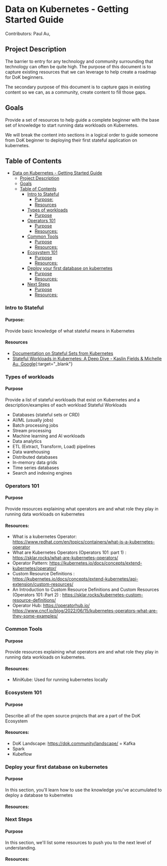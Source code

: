 # Data on Kubernetes - Getting Started Guide

Contributors: Paul Au, 

## Project Description
The barrier to entry for any technology and community surrounding that technology can often be quite high. The purpose of this document is to capture existing resources that we can leverage to help create a roadmap for DoK beginners. 

The secondary purpose of this document is to capture gaps in existing content so we can, as a community, create content to fill those gaps.

## Goals
Provide a set of resources to help guide a complete beginner with the base set of knowledge to start running data workloads on Kubernetes.

We will break the content into sections in a logical order to guide someone from DoK beginner to deploying their first stateful application on kubernetes.

## Table of Contents

- [Data on Kubernetes - Getting Started Guide](#data-on-kubernetes---getting-started-guide)
  - [Project Description](#project-description)
  - [Goals](#goals)
  - [Table of Contents](#table-of-contents)
    - [Intro to Stateful](#intro-to-stateful)
      - [Purpose:](#purpose)
      - [Resources](#resources)
    - [Types of workloads](#types-of-workloads)
      - [Purpose](#purpose-1)
    - [Operators 101](#operators-101)
      - [Purpose](#purpose-2)
      - [Resources:](#resources-1)
    - [Common Tools](#common-tools)
      - [Purpose](#purpose-3)
      - [Resources:](#resources-2)
    - [Ecosystem 101](#ecosystem-101)
      - [Purpose](#purpose-4)
      - [Resources:](#resources-3)
    - [Deploy your first database on kubernetes](#deploy-your-first-database-on-kubernetes)
      - [Purpose](#purpose-5)
      - [Resources:](#resources-4)
    - [Next Steps](#next-steps)
      - [Purpose](#purpose-6)
      - [Resources:](#resources-5)

### Intro to Stateful 
#### Purpose: 
Provide basic knowledge of what stateful means in Kubernetes
#### Resources
- <a href="https://kubernetes.io/docs/tutorials/stateful-application/basic-stateful-set/" target="_blank">Documentation on Stateful Sets from Kubernetes</a>
- [Stateful Workloads in Kubernetes: A Deep Dive - Kaslin Fields & Michelle Au, Google](https://youtu.be/688K9UlEbPk?si=BNH7a5JWMlZWtbyU){:target="_blank"} 

### Types of workloads

#### Purpose
Provide a list of stateful workloads that exist on Kubernetes and a description/examples of each workload
Stateful Workloads

- Databases (stateful sets or CRD)
- AI/ML (usually jobs)
- Batch processing jobs
- Stream processing
- Machine learning and AI workloads
- Data analytics
- ETL (Extract, Transform, Load) pipelines
- Data warehousing						
- Distributed databases
- In-memory data grids
- Time series databases
- Search and indexing engines


### Operators 101
#### Purpose
Provide resources explaining what operators are and what role they play in running data workloads on kubernetes

#### Resources:
- What is a kubernetes Operator: https://www.redhat.com/en/topics/containers/what-is-a-kubernetes-operator
- What are Kubernetes Operators (Operators 101 :part 1) : https://sklar.rocks/what-are-kubernetes-operators/
- Operator Pattern: https://kubernetes.io/docs/concepts/extend-kubernetes/operator/
- Custom Resource Definitions : https://kubernetes.io/docs/concepts/extend-kubernetes/api-extension/custom-resources/
- An Introduction to Custom Resource Definitions and Custom Resources (Operators 101: Part 2) : https://sklar.rocks/kubernetes-custom-resource-definitions/
- Operator Hub: https://operatorhub.io/
https://www.cncf.io/blog/2022/06/15/kubernetes-operators-what-are-they-some-examples/


### Common Tools
#### Purpose
Provide resources explaining what operators are and what role they play in running data workloads on kubernetes.

#### Resources:
- MiniKube: Used for running kubernetes locally

### Ecosystem 101
#### Purpose
Describe all of the open source projects that are a part of the DoK Ecosystem

#### Resources:
- DoK Landscape: https://dok.community/landscape/
= Kafka
- Spark
- Kubeflow

### Deploy your first database on kubernetes
#### Purpose
In this section, you'll learn how to use the knowledge you've accumulated to deploy a database to kubernetes

#### Resources:

### Next Steps
#### Purpose
In this section, we'll list some resources to push you to the next level of understanding.

#### Resources:
